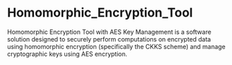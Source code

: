 # Homomorphic_Encryption_Tool
Homomorphic Encryption Tool with AES Key Management is a software solution designed to securely perform computations on encrypted data using homomorphic encryption (specifically the CKKS scheme) and manage cryptographic keys using AES encryption.
